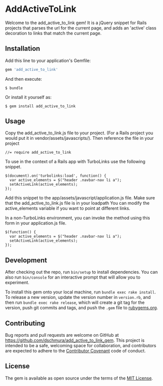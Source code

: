 # AddActiveToLink

Welcome to the add_active_to_link gem! It is a jQuery snippet for Rails projects that parses the url for the current page, and adds an 'active' class decoration to links that match the current page.


## Installation

Add this line to your application's Gemfile:

```ruby
gem 'add_active_to_link'
```

And then execute:

    $ bundle

Or install it yourself as:

    $ gem install add_active_to_link

## Usage


Copy the add_active_to_link.js file to your project. (For a Rails project you would put it in vendor/assets/javascripts/). Then reference the file in your project 
```
//= require add_active_to_link
```

To use in the context of a Rails app with TurboLinks use the following snippet.

```
$(document).on('turbolinks:load', function() {
  var active_elements = $("header .navbar-nav li a");
  setActiveLink(active_elements);
});
```
Add this snippet to the app/assets/javascript/application.js file. Make sure that the add_active_to_link.js file is in your loadpath
You can modify the active_elements variable if you want to point at different links.

In a non-TurboLinks environment, you can invoke the method using this form in your application.js file. 
```
$(function() {
  var active_elements = $("header .navbar-nav li a");
  setActiveLink(active_elements);
});
```


## Development

After checking out the repo, run `bin/setup` to install dependencies. You can also run `bin/console` for an interactive prompt that will allow you to experiment.

To install this gem onto your local machine, run `bundle exec rake install`. To release a new version, update the version number in `version.rb`, and then run `bundle exec rake release`, which will create a git tag for the version, push git commits and tags, and push the `.gem` file to [rubygems.org](https://rubygems.org).

## Contributing

Bug reports and pull requests are welcome on GitHub at https://github.com/dschmura/add_active_to_link_gem. This project is intended to be a safe, welcoming space for collaboration, and contributors are expected to adhere to the [Contributor Covenant](http://contributor-covenant.org) code of conduct.


## License

The gem is available as open source under the terms of the [MIT License](http://opensource.org/licenses/MIT).

